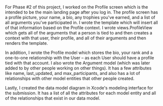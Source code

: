 For Phase #2 of this project, I worked on the Profile screen which is the intended to be the main landing page after you log in.  The profile screen has a profile picture, your name, a bio, any trophies you've earned, and a list of all arguments you've participated in.  I wrote the template which will insert all of that information based on the Profile context.  I wrote views.ProfileView which gets all of the arguments that a person is tied to and then creates a context with that user, their profile, and all of their arguments and then renders the template.  

In addition, I wrote the Profile model which stores the bio, your rank and a one-to-one relationship with the User – as each User should have a profile tied with that account.  I also wrote the Argument model (which was later added to by other people working on other things).  It has a few attributes like name, last_updated, and max_participants, and also has a lot of relationships with other model entities that other people created.

Lastly, I created the data model diagram in Xcode's modeling interface for the submission.  It has a list of all the attributes for each model entity and all of the relationships that exist in our data model. 





